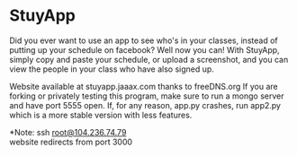 # StuyApp
Did you ever want to use an app to see who's in your classes, instead of putting up your schedule on facebook? Well now you can! With StuyApp, simply copy and paste your schedule, or upload a screenshot, and you can view the people in your class who have also signed up.

Website available at stuyapp.jaaax.com thanks to freeDNS.org
If you are forking or privately testing this program, make sure to run a mongo server and have port 5555 open.
If, for any reason, app.py crashes, run app2.py which is a more stable version with less features.

*Note: ssh root@104.236.74.79  
       website redirects from port 3000

